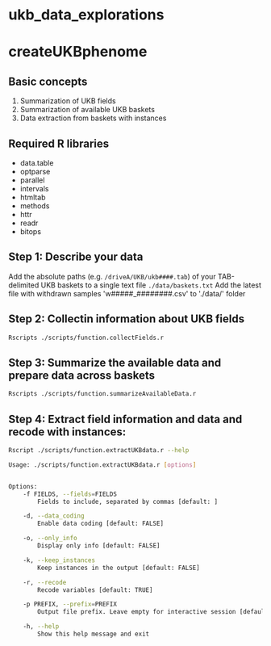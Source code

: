 # ukb_data_explorations

# createUKBphenome

## Basic concepts
1. Summarization of UKB fields
2. Summarization of available UKB baskets
3. Data extraction from baskets with instances

## Required R libraries
- data.table
- optparse
- parallel
- intervals
- htmltab
- methods
- httr
- readr
- bitops
    

## Step 1: Describe your data
Add the absolute paths (e.g. `/driveA/UKB/ukb####.tab`) of your TAB-delimited UKB baskets to a single text file `./data/baskets.txt`
Add the latest file with withdrawn samples 'w#####_########.csv' to './data/' folder

## Step 2: Collectin information about UKB fields
```bash
Rscripts ./scripts/function.collectFields.r
```

## Step 3: Summarize the available data and prepare data across baskets
```bash
Rscripts ./scripts/function.summarizeAvailableData.r
```

## Step 4: Extract field information and data and recode with instances:
```bash
Rscript ./scripts/function.extractUKBdata.r --help

Usage: ./scripts/function.extractUKBdata.r [options]


Options:
	-f FIELDS, --fields=FIELDS
		Fields to include, separated by commas [default: ]

	-d, --data_coding
		Enable data coding [default: FALSE]

	-o, --only_info
		Display only info [default: FALSE]

	-k, --keep_instances
		Keep instances in the output [default: FALSE]

	-r, --recode
		Recode variables [default: TRUE]

	-p PREFIX, --prefix=PREFIX
		Output file prefix. Leave empty for interactive session [default: ]

	-h, --help
		Show this help message and exit
```